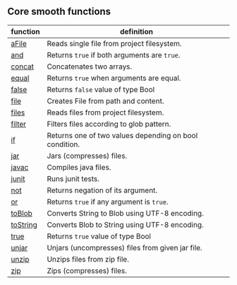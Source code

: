 Core smooth functions
---------------------
| function | definition |
| ---- | ---- |
| [aFile](api/aFile.md) | Reads single file from project filesystem. |
| [and](api/and.md) | Returns `true` if both arguments are `true`. |
| [concat](api/concat.md) | Concatenates two arrays. |
| [equal](api/equal.md) | Returns `true` when arguments are equal. |
| [false](api/false.md) | Returns `false` value of type Bool
| [file](api/file.md) | Creates File from path and content. |
| [files](api/files.md) | Reads files from project filesystem. |
| [filter](api/filter.md) | Filters files according to glob pattern. |
| [if](api/if.md) | Returns one of two values depending on bool condition. |
| [jar](api/jar.md) | Jars (compresses) files. |
| [javac](api/javac.md) | Compiles java files. |
| [junit](api/junit.md) | Runs junit tests. |
| [not](api/not.md) | Returns negation of its argument. |
| [or](api/or.md) | Returns `true` if any argument is `true`. |
| [toBlob](api/toBlob.md) | Converts String to Blob using UTF-8 encoding. |
| [toString](api/toString.md) | Converts Blob to String using UTF-8 encoding. |
| [true](api/true.md) | Returns `true` value of type Bool
| [unjar](api/unjar.md) | Unjars (uncompresses) files from given jar file. |
| [unzip](api/unzip.md) | Unzips files from zip file. |
| [zip](api/zip.md) | Zips (compresses) files. |
